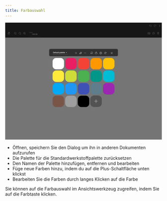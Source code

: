 ```yaml
---
title: Farbauswahl
---
```


![Farbwähler](color_picker.png)

- Öffnen, speichern Sie den Dialog um ihn in anderen Dokumenten aufzurufen
- Die Palette für die Standardwerkstoffpalette zurücksetzen
- Den Namen der Palette hinzufügen, entfernen und bearbeiten
- Füge neue Farben hinzu, indem du auf die Plus-Schaltfläche unten klickst
- Bearbeiten Sie die Farben durch langes Klicken auf die Farbe

Sie können auf die Farbauswahl im Ansichtswerkzeug zugreifen, indem Sie auf die Farbtaste klicken.
